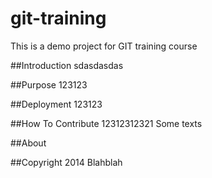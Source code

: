# git-training
This is a demo project for GIT training course

##Introduction
sdasdasdas

##Purpose
123123

##Deployment
123123

##How To Contribute
12312312321
Some texts

##About

##Copyright
2014 Blahblah
